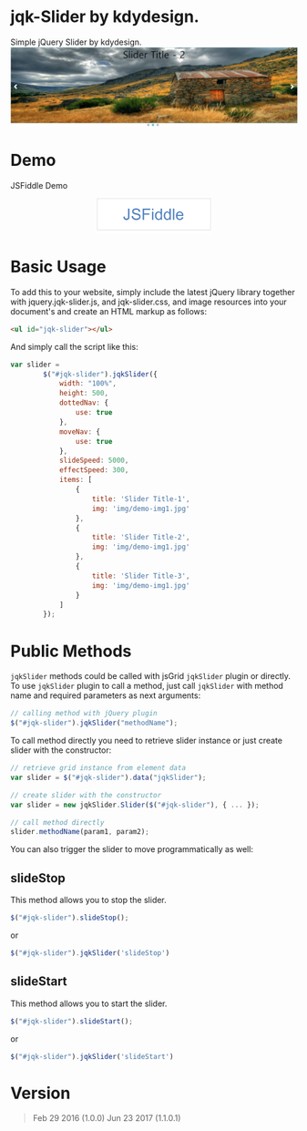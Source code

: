 # jqk-Slider by kdydesign.
Simple jQuery Slider by kdydesign.
![Alt Text](https://github.com/kdydesign/jqk-slider/blob/master/src/img/git-demo.png)

# Demo
JSFiddle Demo

<a href="https://jsfiddle.net/kdydesign30/w3pb81qy/" target="_blank"><p align="center"><img src="https://raw.githubusercontent.com/kdydesign/jqk-slider/master/src/img/fiddle_icon.png" style="width:whatever;height:whatever;text-align:center" width="200"></p></a>

# Basic Usage
To add this to your website, simply include the latest jQuery library together with jquery.jqk-slider.js, and jqk-slider.css, and image resources into your document's <head> and create an HTML markup as follows:

```html
<ul id="jqk-slider"></ul>
```

And simply call the script like this:

```javascript
var slider =
        $("#jqk-slider").jqkSlider({
            width: "100%",
            height: 500,
            dottedNav: {
                use: true
            },
            moveNav: {
                use: true
            },
            slideSpeed: 5000,
            effectSpeed: 300,
            items: [
                {
                    title: 'Slider Title-1',
                    img: 'img/demo-img1.jpg'
                },
                {
                    title: 'Slider Title-2',
                    img: 'img/demo-img1.jpg'
                },
                {
                    title: 'Slider Title-3',
                    img: 'img/demo-img1.jpg'
                }
            ]
        });
```

# Public Methods
`jqkSlider` methods could be called with jsGrid `jqkSlider` plugin or directly.
To use `jqkSlider` plugin to call a method, just call `jqkSlider` with method name and required parameters as next arguments:

```javascript
// calling method with jQuery plugin
$("#jqk-slider").jqkSlider("methodName");
```

To call method directly you need to retrieve slider instance or just create slider with the constructor:

```javascript
// retrieve grid instance from element data
var slider = $("#jqk-slider").data("jqkSlider");
```

```javascript
// create slider with the constructor
var slider = new jqkSlider.Slider($("#jqk-slider"), { ... });
```

```javascript
// call method directly
slider.methodName(param1, param2); 
```

You can also trigger the slider to move programmatically as well:

## slideStop
This method allows you to stop the slider.

```javascript
$("#jqk-slider").slideStop();
```
or
```javascript
$("#jqk-slider").jqkSlider('slideStop')
```

## slideStart
This method allows you to start the slider.

```javascript
$("#jqk-slider").slideStart();
```
or
```javascript
$("#jqk-slider").jqkSlider('slideStart')
```

# Version
> Feb 29 2016 (1.0.0)
> Jun 23 2017 (1.1.0.1)



